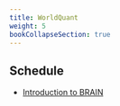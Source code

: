 ```yaml
---
title: WorldQuant
weight: 5
bookCollapseSection: true
---
```


## Schedule

- [Introduction to BRAIN](intro_to_brain)

